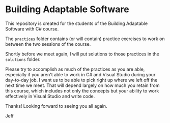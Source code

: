 Building Adaptable Software
========================

This repository is created for the students of the Building Adaptable Software with C# course.

The `practices` folder contains (or will contain) practice exercises to work on between the two sessions of the course.

Shortly before we meet again, I will put solutions to those practices in the `solutions` folder.

Please try to accomplish as much of the practices as you are able, especially if you aren't able to work in C# and Visual Studio during your day-to-day job. I want us to be able to pick right up where we left off the next time we meet. That will depend largely on how much you retain from this course, which includes not only the concepts but your ability to work effectively in Visual Studio and write code.

Thanks! Looking forward to seeing you all again.

Jeff
